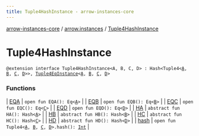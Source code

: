 ```yaml
---
title: Tuple4HashInstance - arrow-instances-core
---
```


[arrow-instances-core](../../index.html) / [arrow.instances](../index.html) / [Tuple4HashInstance](./index.html)

# Tuple4HashInstance

`@extension interface Tuple4HashInstance<A, B, C, D> : Hash<Tuple4<`[`A`](index.html#A)`, `[`B`](index.html#B)`, `[`C`](index.html#C)`, `[`D`](index.html#D)`>>, `[`Tuple4EqInstance`](../-tuple4-eq-instance/index.html)`<`[`A`](index.html#A)`, `[`B`](index.html#B)`, `[`C`](index.html#C)`, `[`D`](index.html#D)`>`

### Functions

| [EQA](-e-q-a.html) | `open fun EQA(): Eq<`[`A`](index.html#A)`>` |
| [EQB](-e-q-b.html) | `open fun EQB(): Eq<`[`B`](index.html#B)`>` |
| [EQC](-e-q-c.html) | `open fun EQC(): Eq<`[`C`](index.html#C)`>` |
| [EQD](-e-q-d.html) | `open fun EQD(): Eq<`[`D`](index.html#D)`>` |
| [HA](-h-a.html) | `abstract fun HA(): Hash<`[`A`](index.html#A)`>` |
| [HB](-h-b.html) | `abstract fun HB(): Hash<`[`B`](index.html#B)`>` |
| [HC](-h-c.html) | `abstract fun HC(): Hash<`[`C`](index.html#C)`>` |
| [HD](-h-d.html) | `abstract fun HD(): Hash<`[`D`](index.html#D)`>` |
| [hash](hash.html) | `open fun Tuple4<`[`A`](index.html#A)`, `[`B`](index.html#B)`, `[`C`](index.html#C)`, `[`D`](index.html#D)`>.hash(): `[`Int`](https://kotlinlang.org/api/latest/jvm/stdlib/kotlin/-int/index.html) |

